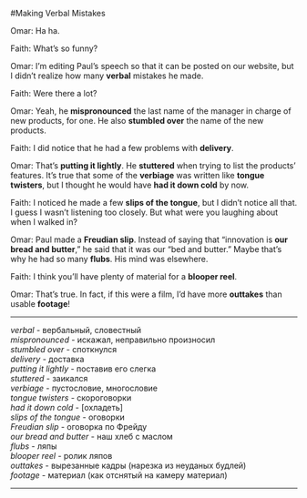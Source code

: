 #Making Verbal Mistakes

Omar: Ha ha. 

Faith: What’s so funny? 

Omar: I’m editing Paul’s speech so that it can be posted on our website, but I didn’t realize how many **verbal** mistakes he made. 

Faith: Were there a lot? 

Omar: Yeah, he **mispronounced** the last name of the manager in charge of new products, for one. He also **stumbled over** the name of the new products. 

Faith: I did notice that he had a few problems with **delivery**. 

Omar: That’s **putting it lightly**. He **stuttered** when trying to list the products’ features. It’s true that some of the **verbiage** was written like **tongue twisters**, but I thought he would have **had it down cold** by now. 

Faith: I noticed he made a few **slips of the tongue**, but I didn’t notice all that. I guess I wasn’t listening too closely. But what were you laughing about when I walked in? 

Omar: Paul made a **Freudian slip**. Instead of saying that “innovation is **our bread and butter**,” he said that it was our “bed and butter.” Maybe that’s why he had so many **flubs**. His mind was elsewhere. 

Faith: I think you’ll have plenty of material for a **blooper reel**. 

Omar: That’s true. In fact, if this were a film, I’d have more **outtakes** than usable **footage**!

-------------------

*verbal* - вербальный, словестный  
*mispronounced* - искажал, неправильно произносил  
*stumbled over* - споткнулся  
*delivery* - доставка  
*putting it lightly* - поставив его слегка  
*stuttered* - заикался  
*verbiage* - пустословие, многословие  
*tongue twisters* - скороговорки  
*had it down cold* - [охладеть]  
*slips of the tongue* - оговорки  
*Freudian slip* - оговорка по Фрейду  
*our bread and butter* - наш хлеб с маслом  
*flubs* - ляпы  
*blooper reel* - ролик ляпов  
*outtakes* - вырезанные кадры (нарезка из неуданых будлей)  
*footage* - материал (как отснятый на камеру материал)

-------------------


